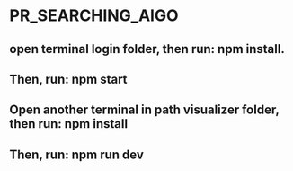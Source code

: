 # PR_SEARCHING_AlGO

## open terminal login folder, then run: npm install.
## Then, run: npm start

## Open another terminal in path visualizer folder, then run: npm install
## Then, run: npm run dev
